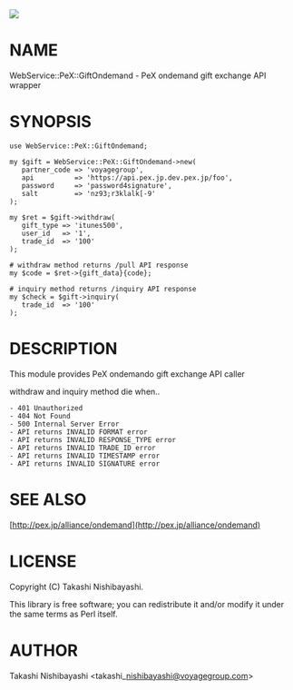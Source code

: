 <img src="https://travis-ci.org/voyagegroup/WebService-PeX-GiftOndemand.png?branch=master">

# NAME

WebService::PeX::GiftOndemand - PeX ondemand gift exchange API wrapper

# SYNOPSIS

    use WebService::PeX::GiftOndemand;

    my $gift = WebService::PeX::GiftOndemand->new(
       partner_code => 'voyagegroup',
       api          => 'https://api.pex.jp.dev.pex.jp/foo',
       password     => 'password4signature',
       salt         => 'nz93;r3klalk[-9'
    );

    my $ret = $gift->withdraw(
       gift_type => 'itunes500',
       user_id   => '1',
       trade_id  => '100'
    );

    # withdraw method returns /pull API response
    my $code = $ret->{gift_data}{code};

    # inquiry method returns /inquiry API response
    my $check = $gift->inquiry(
       trade_id  => '100'
    );

# DESCRIPTION

This module provides PeX ondemando gift exchange API caller

withdraw and inquiry method die when..

    - 401 Unauthorized
    - 404 Not Found
    - 500 Internal Server Error
    - API returns INVALID FORMAT error
    - API returns INVALID RESPONSE_TYPE error
    - API returns INVALID TRADE_ID error
    - API returns INVALID TIMESTAMP error
    - API returns INVALID SIGNATURE error

# SEE ALSO

[http://pex.jp/alliance/ondemand](http://pex.jp/alliance/ondemand)

# LICENSE

Copyright (C) Takashi Nishibayashi.

This library is free software; you can redistribute it and/or modify
it under the same terms as Perl itself.

# AUTHOR

Takashi Nishibayashi <takashi\_nishibayashi@voyagegroup.com>

